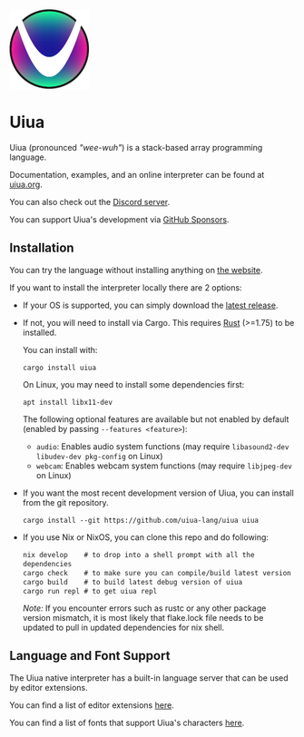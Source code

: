 
<img src="site/assets/uiua-logo.png" width="140"/> 

# Uiua

Uiua (pronounced *"wee-wuh"*) is a stack-based array programming language.

Documentation, examples, and an online interpreter can be found at [uiua.org](https://uiua.org).

You can also check out the [Discord server](https://discord.gg/3r9nrfYhCc).

You can support Uiua's development via [GitHub Sponsors](https://github.com/sponsors/uiua-lang).

## Installation

You can try the language without installing anything on [the website](https://uiua.org).

If you want to install the interpreter locally there are 2 options:
- If your OS is supported, you can simply download the [latest release](https://github.com/uiua-lang/uiua/releases).
- If not, you will need to install via Cargo.
This requires [Rust](https://www.rust-lang.org/tools/install) (>=1.75) to be installed.

  You can install with:
  ```
  cargo install uiua
  ```
  On Linux, you may need to install some dependencies first:
  ```
  apt install libx11-dev
  ```

  The following optional features are available but not enabled by default (enabled by passing `--features <feature>`):
  - `audio`: Enables audio system functions (may require `libasound2-dev libudev-dev pkg-config` on Linux)
  - `webcam`: Enables webcam system functions (may require `libjpeg-dev` on Linux)

- If you want the most recent development version of Uiua, you can install from the git repository.
  ```
  cargo install --git https://github.com/uiua-lang/uiua uiua
  ```
- If you use Nix or NixOS, you can clone this repo and do following:  
  ```
  nix develop    # to drop into a shell prompt with all the dependencies
  cargo check    # to make sure you can compile/build latest version  
  cargo build    # to build latest debug version of uiua  
  cargo run repl # to get uiua repl  
  ```
  *Note:* If you encounter errors such as rustc or any other package
  version mismatch, it is most likely that flake.lock file needs to be
  updated to pull in updated dependencies for nix shell.  

## Language and Font Support

The Uiua native interpreter has a built-in language server that can be used by editor extensions.

You can find a list of editor extensions [here](https://uiua.org/docs/install#editor-support).

You can find a list of fonts that support Uiua's characters [here](https://uiua.org/docs/install#fonts).
